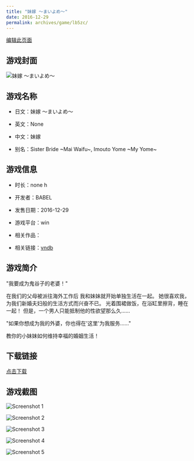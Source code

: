 ```yaml
---
title: "妹嫁 ～まいよめ～"
date: 2016-12-29
permalink: archives/game/lb5zc/
---
```

[编辑此页面](https://github.com/ACG-3/ADV3-source/blob/main/source/_posts/%E5%A6%B9%E5%AB%81%20%EF%BD%9E%E3%81%BE%E3%81%84%E3%82%88%E3%82%81%EF%BD%9E.md)

## 游戏封面

![妹嫁 ～まいよめ～](https://pan.timero.xyz/d/onedrive/img_lib_001/%E5%A6%B9%E5%AB%81%20%EF%BD%9E%E3%81%BE%E3%81%84%E3%82%88%E3%82%81%EF%BD%9E_cover.avif)


## 游戏名称

- 日文：妹嫁 ～まいよめ～
- 英文：None
- 中文：妹嫁

- 别名：Sister Bride ~Mai Waifu~, Imouto Yome ~My Yome~


## 游戏信息

- 时长：none h
- 开发者：BABEL
- 发售日期：2016-12-29
- 游戏平台：win
- 相关作品：

- 相关链接：[vndb](https://vndb.org/v20372)


## 游戏简介

"我要成为鬼谷子的老婆！"

在我们的父母被派往海外工作后
我和妹妹就开始单独生活在一起。
她很喜欢我，为我们新婚夫妇般的生活方式而兴奋不已。
光着围裙做饭，在浴缸里擦背，睡在一起！
但是，一个男人只能抵制他的性欲望那么久......

"如果你想成为我的外婆，你也得在'这里'为我服务......"

教你的小妹妹如何维持幸福的婚姻生活！




## 下载链接

[点击下载](https://pan.timero.xyz/onedrive/adv_lib_001/%E5%A6%B9%E5%AB%81%20%EF%BD%9E%E3%81%BE%E3%81%84%E3%82%88%E3%82%81%EF%BD%9E)


## 游戏截图


![Screenshot 1](https://pan.timero.xyz/d/onedrive/img_lib_001/%E5%A6%B9%E5%AB%81%20%EF%BD%9E%E3%81%BE%E3%81%84%E3%82%88%E3%82%81%EF%BD%9E_Screenshot_1.avif)

![Screenshot 2](https://pan.timero.xyz/d/onedrive/img_lib_001/%E5%A6%B9%E5%AB%81%20%EF%BD%9E%E3%81%BE%E3%81%84%E3%82%88%E3%82%81%EF%BD%9E_Screenshot_2.avif)

![Screenshot 3](https://pan.timero.xyz/d/onedrive/img_lib_001/%E5%A6%B9%E5%AB%81%20%EF%BD%9E%E3%81%BE%E3%81%84%E3%82%88%E3%82%81%EF%BD%9E_Screenshot_3.avif)

![Screenshot 4](https://pan.timero.xyz/d/onedrive/img_lib_001/%E5%A6%B9%E5%AB%81%20%EF%BD%9E%E3%81%BE%E3%81%84%E3%82%88%E3%82%81%EF%BD%9E_Screenshot_4.avif)

![Screenshot 5](https://pan.timero.xyz/d/onedrive/img_lib_001/%E5%A6%B9%E5%AB%81%20%EF%BD%9E%E3%81%BE%E3%81%84%E3%82%88%E3%82%81%EF%BD%9E_Screenshot_5.avif)

